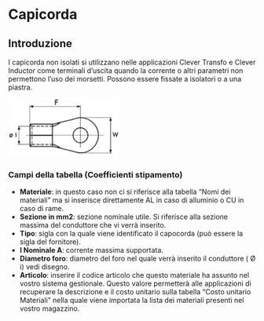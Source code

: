 # Capicorda

## Introduzione
I capicorda non isolati si utilizzano nelle applicazioni Clever Transfo e Clever Inductor come terminali d’uscita quando la corrente o altri parametri non permettono l’uso dei morsetti. Possono essere fissate a isolatori o a una piastra. 

<img src="img/Capicorda.png" height="120px">

### Campi della tabella (Coefficienti stipamento)
- **Materiale**: in questo caso non ci si riferisce alla tabella “Nomi dei materiali” ma si inserisce direttamente 
AL in caso di alluminio o CU in caso di rame.
- **Sezione in mm2**: sezione nominale utile. Si riferisce alla sezione massima del conduttore che vi verrà inserito.
- **Tipo**: sigla con la quale viene identificato il capocorda (può essere la sigla del fornitore).
- **I Nominale A**: corrente massima supportata.
- **Diametro foro**: diametro del foro nel quale verrà inserito il conduttore ( &Oslash; i)  vedi disegno.
- **Articolo**: inserire il codice articolo che questo materiale ha assunto nel vostro sistema gestionale. Questo valore permetterà alle applicazioni di recuperare la descrizione e il costo unitario sulla tabella “Costo unitario Materiali” nella quale viene importata la lista dei materiali presenti nel vostro magazzino.
